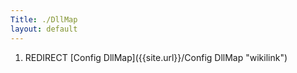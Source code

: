 ```yaml
---
Title: ./DllMap
layout: default
---
```


1.  REDIRECT [Config DllMap]({{site.url}}/Config DllMap "wikilink")
